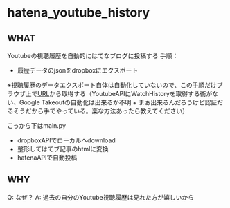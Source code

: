 # hatena_youtube_history

## WHAT
Youtubeの視聴履歴を自動的にはてなブログに投稿する
手順：

- 履歴データのjsonをdropboxにエクスポート

※視聴履歴のデータエクスポート自体は自動化していないので、この手順だけブラウザ上で[URL](https://support.google.com/accounts/answer/3024190?hl=ja)から取得する（YoutubeAPIにWatchHistoryを取得する術がない、Google Takeoutの自動化は出来るか不明 + まぁ出来るんだろうけど認証だるそうだから手でやっている。楽な方法あったら教えてください）

こっから下はmain.py
- dropboxAPIでローカルへdownload
- 整形してはてブ記事のhtmlに変換
- hatenaAPIで自動投稿


## WHY
Q: なぜ？
A: 過去の自分のYoutube視聴履歴は見れた方が嬉しいから